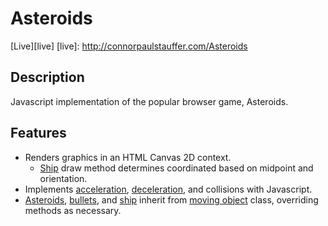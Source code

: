 # Asteroids

[Live][live]
[live]: http://connorpaulstauffer.com/Asteroids

## Description

Javascript implementation of the popular browser game, Asteroids.


## Features

  * Renders graphics in an HTML Canvas 2D context.
    * [Ship][ship] draw method determines coordinated based on midpoint and
    orientation.
  * Implements [acceleration][ship], [deceleration][ship], and collisions with
  Javascript.
  * [Asteroids][asteroid], [bullets][bullet], and [ship][ship] inherit from
  [moving object][moving] class, overriding methods as necessary.

[ship]: ./lib/ship.js
[asteroid]: ./lib/asteroid.js
[bullet]: ./lib/bullet.js
[moving]: ./lib/movingObject.js
